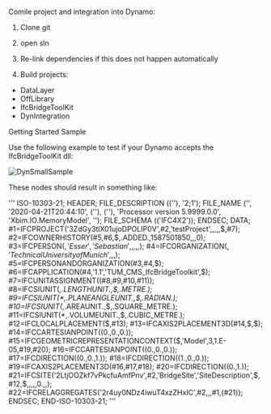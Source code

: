 Comile project and integration into Dynamo: 

1. Clone git
2. open sln 
3. Re-link dependencies if this does not happen automatically

3. Build projects:
* DataLayer
* OffLibrary
* IfcBridgeToolKit
* DynIntegration

Getting Started Sample

Use the following example to test if your Dynamo accepts the IfcBridgeToolKit dll: 

![DynSmallSample](https://gitlab.lrz.de/sebastian.esser/tumcms_ifcbridgetoolkit/-/blob/7fe40df296320d99235f2e087b40de36eb6a63be/GitFigures/SmallSample.png)

These nodes should result in something like: 

'''
ISO-10303-21;
HEADER;
FILE_DESCRIPTION ((''), '2;1');
FILE_NAME ('', '2020-04-21T20:44:10', (''), (''), 'Processor version 5.9999.0.0', 'Xbim.IO.MemoryModel', '');
FILE_SCHEMA (('IFC4X2'));
ENDSEC;
DATA;
#1=IFCPROJECT('3ZdGy3tlX01ujoDPOLIP0V',#2,'testProject',$,$,$,$,$,#7);
#2=IFCOWNERHISTORY(#5,#6,$,.ADDED.,1587501850,$,$,0);
#3=IFCPERSON($,'Esser','Sebastian',$,$,$,$,$);
#4=IFCORGANIZATION($,'Technical University of Munich',$,$,$);
#5=IFCPERSONANDORGANIZATION(#3,#4,$);
#6=IFCAPPLICATION(#4,'1.1','TUM_CMS_IfcBridgeToolkit',$);
#7=IFCUNITASSIGNMENT((#8,#9,#10,#11));
#8=IFCSIUNIT(*,.LENGTHUNIT.,$,.METRE.);
#9=IFCSIUNIT(*,.PLANEANGLEUNIT.,$,.RADIAN.);
#10=IFCSIUNIT(*,.AREAUNIT.,$,.SQUARE_METRE.);
#11=IFCSIUNIT(*,.VOLUMEUNIT.,$,.CUBIC_METRE.);
#12=IFCLOCALPLACEMENT($,#13);
#13=IFCAXIS2PLACEMENT3D(#14,$,$);
#14=IFCCARTESIANPOINT((0.,0.,0.));
#15=IFCGEOMETRICREPRESENTATIONCONTEXT($,'Model',3,1.E-05,#19,#20);
#16=IFCCARTESIANPOINT((0.,0.,0.));
#17=IFCDIRECTION((0.,0.,1.));
#18=IFCDIRECTION((1.,0.,0.));
#19=IFCAXIS2PLACEMENT3D(#16,#17,#18);
#20=IFCDIRECTION((0.,1.));
#21=IFCSITE('2LtjOOZkf7vPkcfuAmfPnv',#2,'BridgeSite','SiteDescription',$,#12,$,$,$,$,$,0.,$,$);
#22=IFCRELAGGREGATES('2r4uy0NDz4iwuT4xzZHxIC',#2,$,$,#1,(#21));
ENDSEC;
END-ISO-10303-21;
'''
